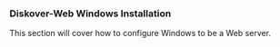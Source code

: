 ### Diskover-Web Windows Installation

This section will cover how to configure Windows to be a Web server.
